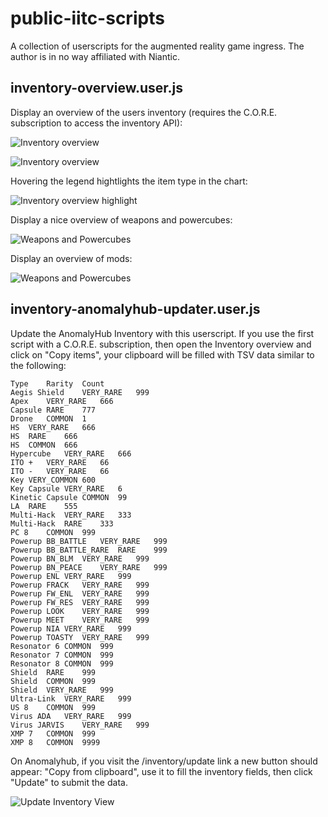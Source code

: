 # public-iitc-scripts

A collection of userscripts for the augmented reality game ingress.
The author is in no way affiliated with Niantic.

## inventory-overview.user.js

Display an overview of the users inventory (requires the C.O.R.E. subscription to access the inventory API):

![Inventory overview](https://github.com/Guschtel/public-iitc-scripts/blob/main/images/inventory-overview/overview_0.png?raw=true)

![Inventory overview](https://github.com/Guschtel/public-iitc-scripts/blob/main/images/inventory-overview/overview_2.png?raw=true)

Hovering the legend hightlights the item type in the chart:

![Inventory overview highlight](https://github.com/Guschtel/public-iitc-scripts/blob/main/images/inventory-overview/overview_1.png?raw=true)

Display a nice overview of weapons and powercubes:

![Weapons and Powercubes](https://github.com/Guschtel/public-iitc-scripts/blob/main/images/inventory-overview/weapons_0.png?raw=true)

Display an overview of mods:

![Weapons and Powercubes](https://github.com/Guschtel/public-iitc-scripts/blob/main/images/inventory-overview/mods_0.png?raw=true)

## inventory-anomalyhub-updater.user.js
Update the AnomalyHub Inventory with this userscript.
If you use the first script with a C.O.R.E. subscription, then open the Inventory overview and click on "Copy items", your clipboard will be filled with TSV data similar to the following:
```
Type	Rarity	Count
Aegis Shield	VERY_RARE	999
Apex	VERY_RARE	666
Capsule	RARE	777
Drone	COMMON	1
HS	VERY_RARE	666
HS	RARE	666
HS	COMMON	666
Hypercube	VERY_RARE	666
ITO +	VERY_RARE	66
ITO -	VERY_RARE	66
Key	VERY_COMMON	600
Key Capsule	VERY_RARE	6
Kinetic Capsule	COMMON	99
LA	RARE	555
Multi-Hack	VERY_RARE	333
Multi-Hack	RARE	333
PC 8	COMMON	999
Powerup BB_BATTLE	VERY_RARE	999
Powerup BB_BATTLE_RARE	RARE	999
Powerup BN_BLM	VERY_RARE	999
Powerup BN_PEACE	VERY_RARE	999
Powerup ENL	VERY_RARE	999
Powerup FRACK	VERY_RARE	999
Powerup FW_ENL	VERY_RARE	999
Powerup FW_RES	VERY_RARE	999
Powerup LOOK	VERY_RARE	999
Powerup MEET	VERY_RARE	999
Powerup NIA	VERY_RARE	999
Powerup TOASTY	VERY_RARE	999
Resonator 6	COMMON	999
Resonator 7	COMMON	999
Resonator 8	COMMON	999
Shield	RARE	999
Shield	COMMON	999
Shield	VERY_RARE	999
Ultra-Link	VERY_RARE	999
US 8	COMMON	999
Virus ADA	VERY_RARE	999
Virus JARVIS	VERY_RARE	999
XMP 7	COMMON	999
XMP 8	COMMON	9999
```

On Anomalyhub, if you visit the /inventory/update link a new button should appear: "Copy from clipboard", use it to fill the inventory fields, then click "Update" to submit the data.

![Update Inventory View](https://raw.githubusercontent.com/Guschtel/public-iitc-scripts/main/images/inventory-anomalyhub-updater/athens-anomaly-update.png)
